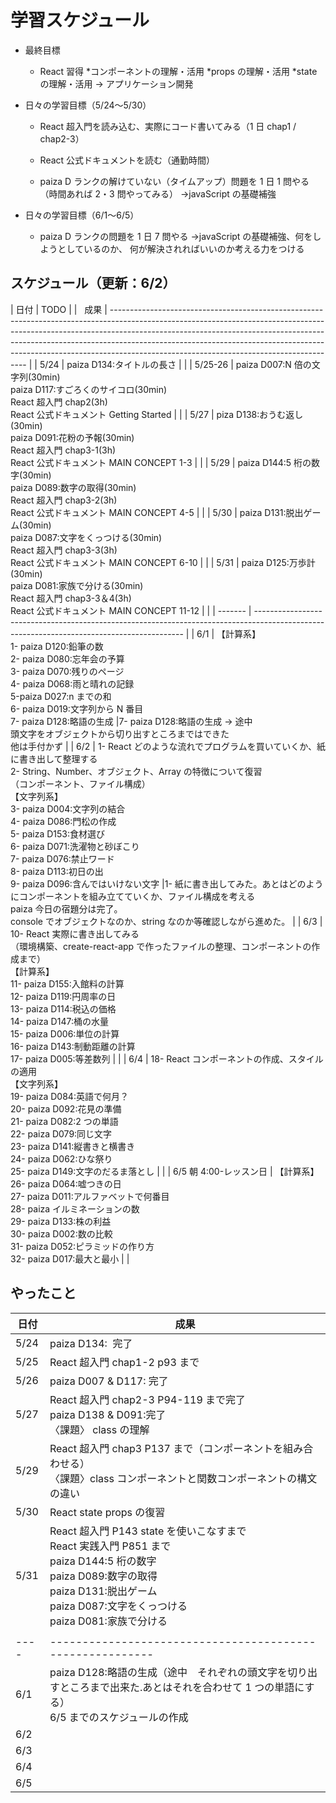 # 学習スケジュール

- 最終目標

  - React 習得
    *コンポーネントの理解・活用
    *props の理解・活用
    \*state の理解・活用
    → アプリケーション開発

- 日々の学習目標（5/24〜5/30）

  - React 超入門を読み込む、実際にコード書いてみる（1 日 chap1 / chap2-3）

  - React 公式ドキュメントを読む（通勤時間）

  - paiza D ランクの解けていない（タイムアップ）問題を
    1 日 1 問やる（時間あれば 2・3 問やってみる）
    →javaScript の基礎補強

- 日々の学習目標（6/1〜6/5）

  - paiza D ランクの問題を
    1 日 7 問やる
    →javaScript の基礎補強、何をしようとしているのか、
    何が解決されればいいのか考える力をつける

## スケジュール（更新：6/2）

| 日付 | TODO |
|   成果 | --------------------------------------------------------------------------------------------------------------------------------------------------------------------------------------------------------------------------------------------------------------------------------------------------------------------------------------------------------------------------------- |
| 5/24 | paiza D134:タイトルの長さ | |
| 5/25-26 | paiza D007:N 倍の文字列(30min)<br>paiza D117:すごろくのサイコロ(30min)<br>React 超入門 chap2(3h)<br>React 公式ドキュメント Getting Started | |
| 5/27 | piza D138:おうむ返し(30min)<br>paiza D091:花粉の予報(30min)<br>React 超入門 chap3-1(3h)<br>React 公式ドキュメント MAIN CONCEPT 1-3 | |
| 5/29 | paiza D144:5 桁の数字(30min)<br>paiza D089:数字の取得(30min)<br>React 超入門 chap3-2(3h)<br>React 公式ドキュメント MAIN CONCEPT 4-5 | |
| 5/30 | paiza D131:脱出ゲーム(30min)<br>paiza D087:文字をくっつける(30min)<br>React 超入門 chap3-3(3h)<br>React 公式ドキュメント MAIN CONCEPT 6-10 | |
| 5/31 | paiza D125:万歩計(30min)<br>paiza D081:家族で分ける(30min)<br>React 超入門 chap3-3＆4(3h)<br>React 公式ドキュメント MAIN CONCEPT 11-12 | |
| ------- | ------------------------------------------------------------------------------------------------------------------------------------------ |
| 6/1 |
【計算系】
<br>1- paiza D120:鉛筆の数
<br>2- paiza D080:忘年会の予算
<br>3- paiza D070:残りのページ
<br>4- paiza D068:雨と晴れの記録
<br>5-paiza D027:n までの和
<br>6- paiza D019:文字列から N 番目
<br>7- paiza D128:略語の生成
|7- paiza D128:略語の生成 → 途中
<br>頭文字をオブジェクトから切り出すところまではできた
<br>他は手付かず |
| 6/2 |
1- React どのような流れでプログラムを買いていくか、紙に書き出して整理する
<br>2- String、Number、オブジェクト、Array の特徴について復習
<br>（コンポーネント、ファイル構成）
<br>【文字列系】
<br>3- paiza D004:文字列の結合
<br>4- paiza D086:門松の作成
<br>5- paiza D153:食材選び
<br>6- paiza D071:洗濯物と砂ぼこり
<br>7- paiza D076:禁止ワード
<br>8- paiza D113:初日の出
<br>9- paiza D096:含んではいけない文字
|1- 紙に書き出してみた。あとはどのようにコンポーネントを組み立てていくか、ファイル構成を考える
<br>paiza 今日の宿題分は完了。
<br>console でオブジェクトなのか、string なのか等確認しながら進めた。 |
| 6/3 |
10- React 実際に書き出してみる
<br>（環境構築、create-react-app で作ったファイルの整理、コンポーネントの作成まで）
<br>【計算系】
<br>11- paiza D155:入館料の計算
<br>12- paiza D119:円周率の日
<br>13- paiza D114:税込の価格
<br>14- paiza D147:桶の水量
<br>15- paiza D006:単位の計算
<br>16- paiza D143:制動距離の計算
<br>17- paiza D005:等差数列
| |
| 6/4 |
18- React コンポーネントの作成、スタイルの適用
<br>【文字列系】
<br>19- paiza D084:英語で何月？
<br>20- paiza D092:花見の準備
<br>21- paiza D082:2 つの単語
<br>22- paiza D079:同じ文字
<br>23- paiza D141:縦書きと横書き
<br>24- paiza D062:ひな祭り
<br>25- paiza D149:文字のだるま落とし
| |
| 6/5 朝 4:00-レッスン日 |
【計算系】
<br>26- paiza D064:嘘つきの日
<br>27- paiza D011:アルファベットで何番目
<br>28- paiza イルミネーションの数
<br>29- paiza D133:株の利益
<br>30- paiza D002:数の比較
<br>31- paiza D052:ピラミッドの作り方
<br>32- paiza D017:最大と最小
| |

## やったこと

| 日付 | 成果                                                                                                                                                                                                      |
| ---- | --------------------------------------------------------------------------------------------------------------------------------------------------------------------------------------------------------- |
| 5/24 | paiza D134:  完了                                                                                                                                                                                         |
| 5/25 | React 超入門 chap1-2 p93 まで                                                                                                                                                                             |
| 5/26 | paiza D007 & D117: 完了                                                                                                                                                                                   |
| 5/27 | React 超入門 chap2-3 P94-119 まで完了<br>paiza D138 & D091:完了<br>〈課題〉 class の理解                                                                                                                  |
| 5/29 | React 超入門 chap3 P137 まで（コンポーネントを組み合わせる）<br>〈課題〉class コンポーネントと関数コンポーネントの構文の違い                                                                              |
| 5/30 | React state props の復習                                                                                                                                                                                  |
| 5/31 | React 超入門 P143 state を使いこなすまで<br>React 実践入門 P851 まで<br>paiza D144:5 桁の数字<br>paiza D089:数字の取得<br>paiza D131:脱出ゲーム<br>paiza D087:文字をくっつける<br>paiza D081:家族で分ける |
|      |
| ---- | ---------------------------------------------------------                                                                                                                                                 |
| 6/1  | paiza D128:略語の生成（途中　それぞれの頭文字を切り出すところまで出来た.あとはそれを合わせて 1 つの単語にする）<br>6/5 までのスケジュールの作成                                                           |
| 6/2  |                                                                                                                                                                                                           |
| 6/3  |                                                                                                                                                                                                           |
| 6/4  |                                                                                                                                                                                                           |
| 6/5  |                                                                                                                                                                                                           |
